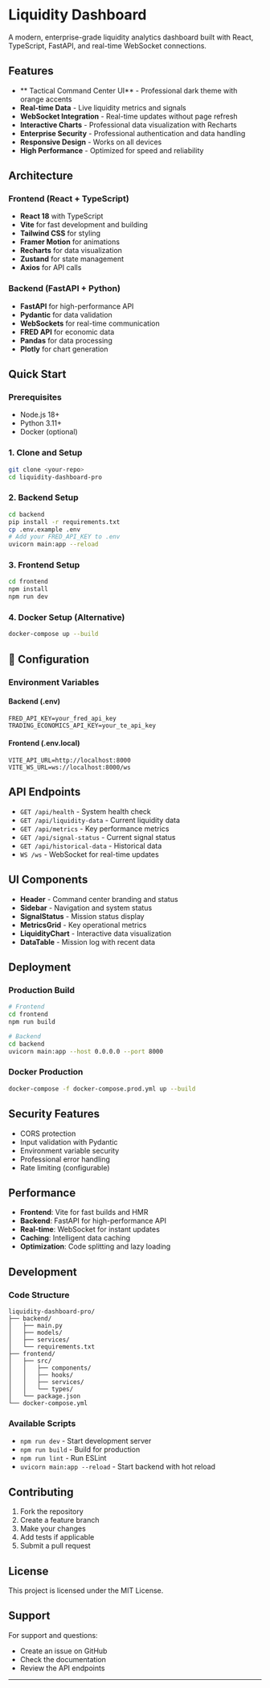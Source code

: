 #  Liquidity Dashboard

A modern, enterprise-grade liquidity analytics dashboard built with React, TypeScript, FastAPI, and real-time WebSocket connections.

## Features

- ** Tactical Command Center UI** - Professional dark theme with orange accents
- **Real-time Data** - Live liquidity metrics and signals
- **WebSocket Integration** - Real-time updates without page refresh
- **Interactive Charts** - Professional data visualization with Recharts
- **Enterprise Security** - Professional authentication and data handling
- **Responsive Design** - Works on all devices
- **High Performance** - Optimized for speed and reliability

## Architecture

### Frontend (React + TypeScript)
- **React 18** with TypeScript
- **Vite** for fast development and building
- **Tailwind CSS** for styling
- **Framer Motion** for animations
- **Recharts** for data visualization
- **Zustand** for state management
- **Axios** for API calls

### Backend (FastAPI + Python)
- **FastAPI** for high-performance API
- **Pydantic** for data validation
- **WebSockets** for real-time communication
- **FRED API** for economic data
- **Pandas** for data processing
- **Plotly** for chart generation

## Quick Start

### Prerequisites
- Node.js 18+
- Python 3.11+
- Docker (optional)

### 1. Clone and Setup
```bash
git clone <your-repo>
cd liquidity-dashboard-pro
```

### 2. Backend Setup
```bash
cd backend
pip install -r requirements.txt
cp .env.example .env
# Add your FRED_API_KEY to .env
uvicorn main:app --reload
```

### 3. Frontend Setup
```bash
cd frontend
npm install
npm run dev
```

### 4. Docker Setup (Alternative)
```bash
docker-compose up --build
```

## 🔧 Configuration

### Environment Variables

#### Backend (.env)
```env
FRED_API_KEY=your_fred_api_key
TRADING_ECONOMICS_API_KEY=your_te_api_key
```

#### Frontend (.env.local)
```env
VITE_API_URL=http://localhost:8000
VITE_WS_URL=ws://localhost:8000/ws
```

## API Endpoints

- `GET /api/health` - System health check
- `GET /api/liquidity-data` - Current liquidity data
- `GET /api/metrics` - Key performance metrics
- `GET /api/signal-status` - Current signal status
- `GET /api/historical-data` - Historical data
- `WS /ws` - WebSocket for real-time updates

## UI Components

- **Header** - Command center branding and status
- **Sidebar** - Navigation and system status
- **SignalStatus** - Mission status display
- **MetricsGrid** - Key operational metrics
- **LiquidityChart** - Interactive data visualization
- **DataTable** - Mission log with recent data

## Deployment

### Production Build
```bash
# Frontend
cd frontend
npm run build

# Backend
cd backend
uvicorn main:app --host 0.0.0.0 --port 8000
```

### Docker Production
```bash
docker-compose -f docker-compose.prod.yml up --build
```

## Security Features

- CORS protection
- Input validation with Pydantic
- Environment variable security
- Professional error handling
- Rate limiting (configurable)

## Performance

- **Frontend**: Vite for fast builds and HMR
- **Backend**: FastAPI for high-performance API
- **Real-time**: WebSocket for instant updates
- **Caching**: Intelligent data caching
- **Optimization**: Code splitting and lazy loading

##  Development

### Code Structure
```
liquidity-dashboard-pro/
├── backend/
│   ├── main.py
│   ├── models/
│   ├── services/
│   └── requirements.txt
├── frontend/
│   ├── src/
│   │   ├── components/
│   │   ├── hooks/
│   │   ├── services/
│   │   └── types/
│   └── package.json
└── docker-compose.yml
```

### Available Scripts
- `npm run dev` - Start development server
- `npm run build` - Build for production
- `npm run lint` - Run ESLint
- `uvicorn main:app --reload` - Start backend with hot reload

## Contributing

1. Fork the repository
2. Create a feature branch
3. Make your changes
4. Add tests if applicable
5. Submit a pull request

## License

This project is licensed under the MIT License.

## Support

For support and questions:
- Create an issue on GitHub
- Check the documentation
- Review the API endpoints

---


